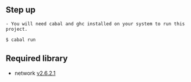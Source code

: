 ## Step up
    - You will need cabal and ghc installed on your system to run this project.
```bash
$ cabal run
```

## Required library
- network [v2.6.2.1](https://hackage.haskell.org/package/network-2.6.2.1)
